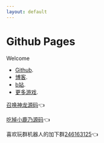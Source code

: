 ```yaml
---
layout: default
---
```


# Github Pages

Welcome

*   [Github](https://github.com/haiyangmeigui).
*   [博客]().
*   [b站]().
*   [更多游戏](https://xingye.me/game/index.php).



[召唤神龙源码](https://github.com/arcxingye/zhsl)👈

[吃掉小鹿乃源码](https://github.com/arcxingye/EatKano)👈

喜欢玩群机器人的加下群[246163125](https://jq.qq.com/?_wv=1027&k=nSYc8eoU)👈
